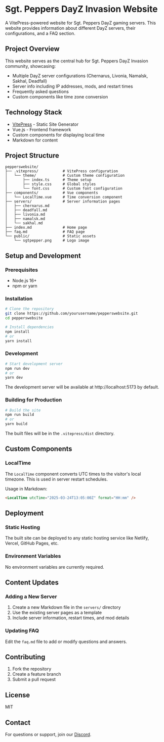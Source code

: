 # Sgt. Peppers DayZ Invasion Website

A VitePress-powered website for Sgt. Peppers DayZ gaming servers. This website provides information about different DayZ servers, their configurations, and a FAQ section.

## Project Overview

This website serves as the central hub for Sgt. Peppers DayZ Invasion community, showcasing:
- Multiple DayZ server configurations (Chernarus, Livonia, Namalsk, Sakhal, Deadfall)
- Server info including IP addresses, mods, and restart times
- Frequently asked questions
- Custom components like time zone conversion

## Technology Stack

- [VitePress](https://vitepress.dev/) - Static Site Generator
- Vue.js - Frontend framework
- Custom components for displaying local time
- Markdown for content

## Project Structure

```
pepperswebsite/
├── .vitepress/           # VitePress configuration
│   └── theme/            # Custom theme configuration
│       ├── index.ts      # Theme setup
│       ├── style.css     # Global styles
│       └── font.css      # Custom font configuration
├── components/           # Vue components
│   └── LocalTime.vue     # Time conversion component
├── servers/              # Server information pages
│   ├── chernarus.md
│   ├── deadfall.md
│   ├── livonia.md
│   ├── namalsk.md
│   └── sakhal.md
├── index.md              # Home page
├── faq.md                # FAQ page
└── public/               # Static assets
    └── sgtpepper.png     # Logo image
```

## Setup and Development

### Prerequisites

- Node.js 16+
- npm or yarn

### Installation

```bash
# Clone the repository
git clone https://github.com/yourusername/pepperswebsite.git
cd pepperswebsite

# Install dependencies
npm install
# or
yarn install
```

### Development

```bash
# Start development server
npm run dev
# or
yarn dev
```

The development server will be available at http://localhost:5173 by default.

### Building for Production

```bash
# Build the site
npm run build
# or
yarn build
```

The built files will be in the `.vitepress/dist` directory.

## Custom Components

### LocalTime

The `LocalTime` component converts UTC times to the visitor's local timezone. This is used in server restart schedules.

Usage in Markdown:
```markdown
<LocalTime utcTime="2025-03-24T13:05:00Z" format="HH:mm" />
```

## Deployment

### Static Hosting

The built site can be deployed to any static hosting service like Netlify, Vercel, GitHub Pages, etc.

### Environment Variables

No environment variables are currently required.

## Content Updates

### Adding a New Server

1. Create a new Markdown file in the `servers/` directory
2. Use the existing server pages as a template
3. Include server information, restart times, and mod details

### Updating FAQ

Edit the `faq.md` file to add or modify questions and answers.

## Contributing

1. Fork the repository
2. Create a feature branch
3. Submit a pull request

## License

MIT

## Contact

For questions or support, join our [Discord](https://discord.gg/fYFZeEH9Gr).
